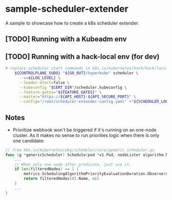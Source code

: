 # sample-scheduler-extender

A sample to showcase how to create a k8s scheduler extender.

## [TODO] Running with a Kubeadm env


## [TODO] Running with a hack-local env (for dev)

```bash
# replace scheduler start commands in k8s.io/kubernetes/hack/hack/local-up-cluster.sh
    ${CONTROLPLANE_SUDO} "${GO_OUT}/hyperkube" scheduler \
      --v=${LOG_LEVEL} \
      --leader-elect=false \
      --kubeconfig "$CERT_DIR"/scheduler.kubeconfig \
      --feature-gates="${FEATURE_GATES}" \
      --master="https://${API_HOST}:${API_SECURE_PORT}" \
      --config="/root/scheduler-extender-config.yaml" >"${SCHEDULER_LOG}" 2>&1 &
```

## Notes

- Prioritize webhook won't be triggered if it's running on an one-node cluster. As it makes no sense to run priorities logic when there is only one candidate:

```go
// from k8s.io/kubernetes/pkg/scheduler/core/generic_scheduler.go
func (g *genericScheduler) Schedule(pod *v1.Pod, nodeLister algorithm.NodeLister) (string, error) {
    ...
	// When only one node after predicate, just use it.
	if len(filteredNodes) == 1 {
		metrics.SchedulingAlgorithmPriorityEvaluationDuration.Observe(metrics.SinceInMicroseconds(startPriorityEvalTime))
		return filteredNodes[0].Name, nil
    }
    ...
}
```